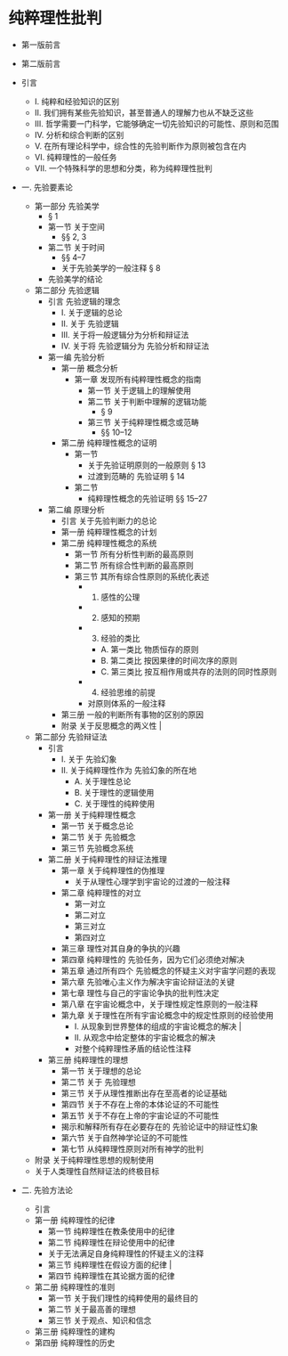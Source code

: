 
# 纯粹理性批判


- 第一版前言
- 第二版前言
- 引言
  - I. 纯粹和经验知识的区别
  - II. 我们拥有某些先验知识，甚至普通人的理解力也从不缺乏这些
  - III. 哲学需要一门科学，它能够确定一切先验知识的可能性、原则和范围
  - IV. 分析和综合判断的区别
  - V. 在所有理论科学中，综合性的先验判断作为原则被包含在内
  - VI. 纯粹理性的一般任务
  - VII. 一个特殊科学的思想和分类，称为纯粹理性批判
- 一. 先验要素论
  - 第一部分  先验美学
    - § 1
    - 第一节 关于空间 
      - §§ 2, 3
    - 第二节 关于时间 
      - §§ 4–7
      - 关于先验美学的一般注释 § 8
    - 先验美学的结论
  - 第二部分  先验逻辑
    - 引言  先验逻辑的理念
      - I. 关于逻辑的总论
      - II. 关于 先验逻辑
      - III. 关于将一般逻辑分为分析和辩证法
      - IV. 关于将 先验逻辑分为 先验分析和辩证法
    - 第一编  先验分析
      - 第一册 概念分析
        - 第一章 发现所有纯粹理性概念的指南
          - 第一节 关于逻辑上的理解使用
          - 第二节 关于判断中理解的逻辑功能 
            - § 9
          - 第三节 关于纯粹理性概念或范畴 
            - §§ 10–12
      - 第二册 纯粹理性概念的证明
        - 第一节 
          - 关于先验证明原则的一般原则 § 13
          - 过渡到范畴的 先验证明 § 14
        - 第二节 
          - 纯粹理性概念的先验证明 §§ 15–27
    - 第二编 原理分析
      - 引言 关于先验判断力的总论
      - 第一册 纯粹理性概念的计划
      - 第二册 纯粹理性概念的系统
        - 第一节 所有分析性判断的最高原则
        - 第二节 所有综合性判断的最高原则
        - 第三节 其所有综合性原则的系统化表述
          - 1. 感性的公理
          - 2. 感知的预期
          - 3. 经验的类比
            - A. 第一类比 物质恒存的原则
            - B. 第二类比 按因果律的时间次序的原则
            - C. 第三类比 按互相作用或共存的法则的同时性原则
          - 4. 经验思维的前提
          - 对原则体系的一般注释
      - 第三册 一般的判断所有事物的区别的原因
      - 附录 关于反思概念的两义性 |
  - 第二部分  先验辩证法
    - 引言
      - I. 关于 先验幻象
      - II. 关于纯粹理性作为 先验幻象的所在地
        - A. 关于理性总论
        - B. 关于理性的逻辑使用
        - C. 关于理性的纯粹使用
    - 第一册 关于纯粹理性概念
      - 第一节 关于概念总论
      - 第二节 关于 先验概念
      - 第三节  先验概念系统
    - 第二册 关于纯粹理性的辩证法推理
      - 第一章 关于纯粹理性的伪推理
        - 关于从理性心理学到宇宙论的过渡的一般注释
      - 第二章 纯粹理性的对立
        - 第一对立
        - 第二对立
        - 第三对立
        - 第四对立
      - 第三章 理性对其自身的争执的兴趣
      - 第四章 纯粹理性的 先验任务，因为它们必须绝对解决
      - 第五章 通过所有四个 先验概念的怀疑主义对宇宙学问题的表现
      - 第六章  先验唯心主义作为解决宇宙论辩证法的关键
      - 第七章 理性与自己的宇宙论争执的批判性决定
      - 第八章 在宇宙论概念中，关于理性规定性原则的一般注释
      - 第九章 关于理性在所有宇宙论概念中的规定性原则的经验使用
        - I. 从现象到世界整体的组成的宇宙论概念的解决 |
        - II. 从观念中给定整体的宇宙论概念的解决
        - 对整个纯粹理性矛盾的结论性注释
    - 第三册 纯粹理性的理想
      - 第一节 关于理想的总论
      - 第二节 关于 先验理想
      - 第三节 关于从理性推断出存在至高者的论证基础
      - 第四节 关于不存在上帝的本体论证的不可能性
      - 第五节 关于不存在上帝的宇宙论证的不可能性
      - 揭示和解释所有存在必要存在的 先验论证中的辩证性幻象
      - 第六节 关于自然神学论证的不可能性
      - 第七节 从纯粹理性原则对所有神学的批判
  - 附录 关于纯粹理性思想的规制使用
  - 关于人类理性自然辩证法的终极目标

- 二. 先验方法论
  - 引言
  - 第一册 纯粹理性的纪律
    - 第一节 纯粹理性在教条使用中的纪律
    - 第二节 纯粹理性在辩论使用中的纪律
    - 关于无法满足自身纯粹理性的怀疑主义的注释
    - 第三节 纯粹理性在假设方面的纪律 |
    - 第四节 纯粹理性在其论据方面的纪律
  - 第二册 纯粹理性的准则
    - 第一节 关于我们理性的纯粹使用的最终目的
    - 第二节 关于最高善的理想
    - 第三节 关于观点、知识和信念
  - 第三册 纯粹理性的建构
  - 第四册 纯粹理性的历史

